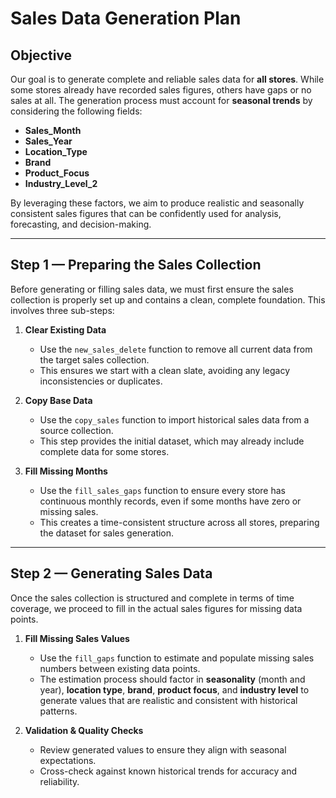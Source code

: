 # Sales Data Generation Plan

## Objective

Our goal is to generate complete and reliable sales data for **all stores**. While some stores already have recorded sales figures, others have gaps or no sales at all. The generation process must account for **seasonal trends** by considering the following fields:

- **Sales_Month**
- **Sales_Year**
- **Location_Type**
- **Brand**
- **Product_Focus**
- **Industry_Level_2**

By leveraging these factors, we aim to produce realistic and seasonally consistent sales figures that can be confidently used for analysis, forecasting, and decision-making.

---

## Step 1 — Preparing the Sales Collection

Before generating or filling sales data, we must first ensure the sales collection is properly set up and contains a clean, complete foundation. This involves three sub-steps:

1. **Clear Existing Data**

   - Use the `new_sales_delete` function to remove all current data from the target sales collection.
   - This ensures we start with a clean slate, avoiding any legacy inconsistencies or duplicates.

2. **Copy Base Data**

   - Use the `copy_sales` function to import historical sales data from a source collection.
   - This step provides the initial dataset, which may already include complete data for some stores.

3. **Fill Missing Months**
   - Use the `fill_sales_gaps` function to ensure every store has continuous monthly records, even if some months have zero or missing sales.
   - This creates a time-consistent structure across all stores, preparing the dataset for sales generation.

---

## Step 2 — Generating Sales Data

Once the sales collection is structured and complete in terms of time coverage, we proceed to fill in the actual sales figures for missing data points.

1. **Fill Missing Sales Values**

   - Use the `fill_gaps` function to estimate and populate missing sales numbers between existing data points.
   - The estimation process should factor in **seasonality** (month and year), **location type**, **brand**, **product focus**, and **industry level** to generate values that are realistic and consistent with historical patterns.

2. **Validation & Quality Checks**
   - Review generated values to ensure they align with seasonal expectations.
   - Cross-check against known historical trends for accuracy and reliability.

